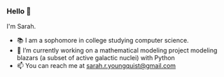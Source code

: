 ### Hello 👋

I'm Sarah.

- 📚 I am a sophomore in college studying computer science. 
- 🔭 I’m currently working on a mathematical modeling project modeling blazars (a subset of active galactic nuclei) with Python
- 📫 You can reach me at [sarah.r.youngquist@gmail.com](mailto:sarah.r.youngquist@gmail.com)

<!--
**sarah829/sarah829** is a ✨ _special_ ✨ repository because its `README.md` (this file) appears on your GitHub profile.

Here are some ideas to get you started:

- 🔭 I’m currently working on ...
- 🌱 I’m currently learning ...
- 👯 I’m looking to collaborate on ...
- 🤔 I’m looking for help with ...
- 💬 Ask me about ...
- 📫 How to reach me: ...
- 😄 Pronouns: ...
- ⚡ Fun fact: ...
-->
